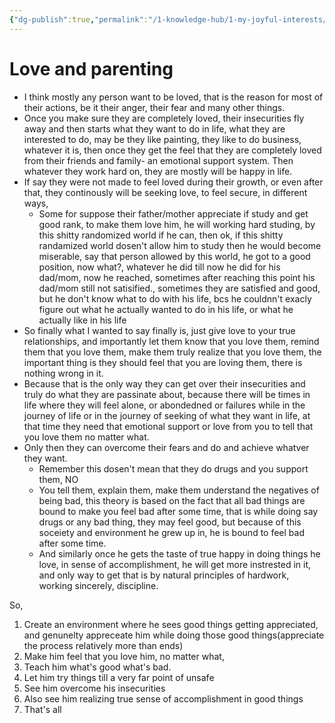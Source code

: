 ```yaml
---
{"dg-publish":true,"permalink":"/1-knowledge-hub/1-my-joyful-interests/self-help-phycology/notions-i-derirved/love-and-parenting/","noteIcon":""}
---
```


# Love and parenting

- I think mostly any person want to be loved, that is the reason for most of their actions, be it their anger, their fear and many other things.
- Once you make sure they are completely loved, their insecurities fly away and then starts what they want to do in life, what they are interested to do, may be they like painting, they like to do business, whatever it is, then once they get the feel that they are completely loved from their friends and family- an emotional support system. Then whatever they work hard on, they are mostly will be happy in life.
- If say they were not made to feel loved during their growth, or even after that, they continously will be seeking love, to feel secure, in different ways,
    - Some for suppose their father/mother appreciate if study and get good rank, to make them love him, he will working hard studing, by this shitty randomized world if he can, then ok, if this shitty randamized world dosen't allow him to study then he would become miserable, say that person allowed by this world, he got to a good position, now what?, whatever he did till now he did for his dad/mom, now he reached, sometimes after reaching this point his dad/mom still not satisified., sometimes they are satisfied and good, but he don't know what to do with his life, bcs he couldnn't exacly figure out what he actually wanted to do in his life, or what he actually like in his life
- So finally what I wanted to say finally is, just give love to your true relationships, and importantly let them know that you love them, remind them that you love them, make them truly realize that you love them, the important thing is they should feel that you are loving them, there is nothing wrong in it.
- Because that is the only way they can get over their insecurities and truly do what they are passinate about, because there will be times in life where they will feel alone, or abondedned or failures while in the journey of life or in the journey of seeking of what they want in life, at that time they need that emotional support or love from you to tell that you love them no matter what.
- Only then they can overcome their fears and do and achieve whatver they want.
    - Remember this dosen't mean that they do drugs and you support them, NO
    - You tell them, explain them, make them understand the negatives of being bad, this theory is based on the fact that all bad things are bound to make you feel bad after some time, that is while doing say drugs or any bad thing, they may feel good, but because of this soceiety and environment he grew up in, he is bound to feel bad after some time.
    - And similarly once he gets the taste of true happy in doing things he love, in sense of accomplishment, he will get more instrested in it, and only way to get that is by natural principles of hardwork, working sincerely, discipline.

So,

1. Create an environment where he sees good things getting appreciated, and genunelty appreceate him while doing those good things(appreciate the process relatively more than ends)
2. Make him feel that you love him, no matter what,
3. Teach him what's good what's bad.
4. Let him try things till a very far point of unsafe
5. See him overcome his insecurities
6. Also see him realizing true sense of accomplishment in good things
7. That's all


